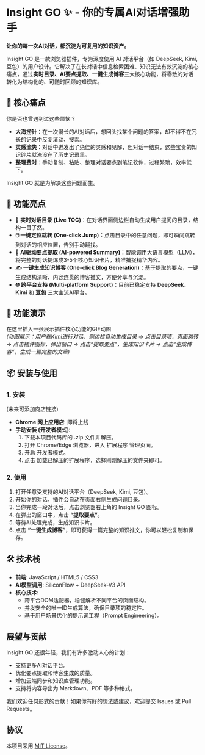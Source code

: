 # **Insight GO ✨ \- 你的专属AI对话增强助手**

**让你的每一次AI对话，都沉淀为可复用的知识资产。**

Insight GO 是一款浏览器插件，专为深度使用 AI 对话平台（如 DeepSeek, Kimi, 豆包）的用户设计。它解决了在长对话中信息检索困难、知识无法有效沉淀的核心痛点，通过**实时目录、AI要点提取、一键生成博客**三大核心功能，将零散的对话转化为结构化的、可随时回顾的知识库。

## **🚀 核心痛点**

你是否也曾遇到过这些烦恼？

* **大海捞针**：在一次漫长的AI对话后，想回头找某个问题的答案，却不得不在冗长的记录中反复滚动、搜索。  
* **灵感流失**：对话中迸发出了绝佳的灵感和见解，但对话一结束，这些宝贵的知识碎片就淹没在了历史记录里。  
* **整理费时**：手动复制、粘贴、整理对话要点到笔记软件，过程繁琐，效率低下。

Insight GO 就是为解决这些问题而生。

## **🎯 功能亮点**

* **💬 实时对话目录 (Live TOC)**：在对话界面侧边栏自动生成用户提问的目录，结构一目了然。  
* **🖱️ 一键定位跳转 (One-click Jump)**：点击目录中的任意问题，即可瞬间跳转到对话的相应位置，告别手动翻找。  
* **🧠 AI驱动要点提取 (AI-powered Summary)**：智能调用大语言模型（LLM），将完整的对话提炼成3-5个核心知识卡片，精准捕捉精华内容。  
* **✍️ 一键生成知识博客 (One-click Blog Generation)**：基于提取的要点，一键生成结构清晰、内容连贯的博客推文，方便分享与沉淀。  
* **🌐 跨平台支持 (Multi-platform Support)**：目前已稳定支持 **DeepSeek**、**Kimi** 和 **豆包** 三大主流AI平台。

## **📸 功能演示**

在这里插入一张展示插件核心功能的GIF动图  
*(动图展示：用户在Kimi进行对话，侧边栏自动生成目录 \-\> 点击目录项，页面跳转 \-\> 点击插件图标，弹出窗口 \-\> 点击“提取要点”，生成知识卡片 \-\> 点击“生成博客”，生成一篇完整的文章)*

## **📦 安装与使用**

### **1\. 安装**

(未来可添加商店链接)

* **Chrome 网上应用店**: 即将上线  
* **手动安装 (开发者模式)**:  
  1. 下载本项目代码库的 .zip 文件并解压。  
  2. 打开 Chrome/Edge 浏览器，进入 扩展程序 管理页面。  
  3. 开启 开发者模式。  
  4. 点击 加载已解压的扩展程序，选择刚刚解压的文件夹即可。

### **2\. 使用**

1. 打开任意受支持的AI对话平台（DeepSeek, Kimi, 豆包）。  
2. 开始你的对话，插件会自动在页面右侧生成问题目录。  
3. 当你完成一段对话后，点击浏览器右上角的 Insight GO 图标。  
4. 在弹出的窗口中，点击 **“提取要点”**。  
5. 等待AI处理完成，生成知识卡片。  
6. 点击 **“一键生成博客”**，即可获得一篇完整的知识推文，你可以轻松复制和保存。

## **🛠️ 技术栈**

* **前端**: JavaScript / HTML5 / CSS3  
* **AI模型调用**: SiliconFlow \+ DeepSeek-V3 API  
* **核心技术**:  
  * 跨平台DOM适配器，稳健解析不同平台的页面结构。  
  * 并发安全的唯一ID生成算法，确保目录项的稳定性。  
  * 基于用户场景优化的提示词工程（Prompt Engineering）。

## **展望与贡献**

Insight GO 还很年轻，我们有许多激动人心的计划：

* 支持更多AI对话平台。  
* 优化要点提取和博客生成的质量。  
* 增加云端同步和知识库管理功能。  
* 支持将内容导出为 Markdown、PDF 等多种格式。

我们欢迎任何形式的贡献！如果你有好的想法或建议，欢迎提交 Issues 或 Pull Requests。

## **协议**

本项目采用 [MIT License](https://www.google.com/search?q=LICENSE)。
